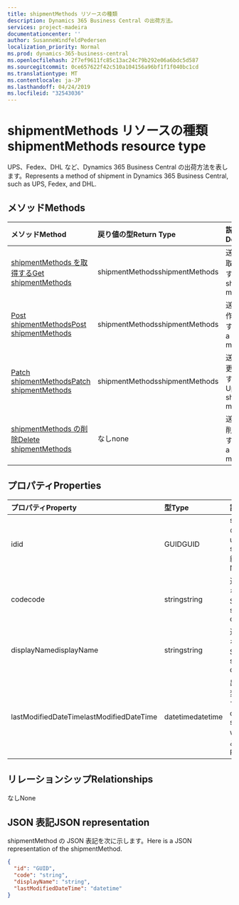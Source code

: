 ```yaml
---
title: shipmentMethods リソースの種類
description: Dynamics 365 Business Central の出荷方法。
services: project-madeira
documentationcenter: ''
author: SusanneWindfeldPedersen
localization_priority: Normal
ms.prod: dynamics-365-business-central
ms.openlocfilehash: 2f7ef9611fc85c13ac24c79b292e06a6bdc5d587
ms.sourcegitcommit: 0ce657622f42c510a104156a96bf1f1f040bc1cd
ms.translationtype: MT
ms.contentlocale: ja-JP
ms.lasthandoff: 04/24/2019
ms.locfileid: "32543036"
---
```

# <a name="shipmentmethods-resource-type"></a><span data-ttu-id="5d5ac-103">shipmentMethods リソースの種類</span><span class="sxs-lookup"><span data-stu-id="5d5ac-103">shipmentMethods resource type</span></span>
<span data-ttu-id="5d5ac-104">UPS、Fedex、DHL など、Dynamics 365 Business Central の出荷方法を表します。</span><span class="sxs-lookup"><span data-stu-id="5d5ac-104">Represents a method of shipment in Dynamics 365 Business Central, such as UPS, Fedex, and DHL.</span></span>

## <a name="methods"></a><span data-ttu-id="5d5ac-105">メソッド</span><span class="sxs-lookup"><span data-stu-id="5d5ac-105">Methods</span></span>

| <span data-ttu-id="5d5ac-106">メソッド</span><span class="sxs-lookup"><span data-stu-id="5d5ac-106">Method</span></span>       | <span data-ttu-id="5d5ac-107">戻り値の型</span><span class="sxs-lookup"><span data-stu-id="5d5ac-107">Return Type</span></span>  |<span data-ttu-id="5d5ac-108">説明</span><span class="sxs-lookup"><span data-stu-id="5d5ac-108">Description</span></span>|
|:---------------|:--------|:----------|
|[<span data-ttu-id="5d5ac-109">shipmentMethods を取得する</span><span class="sxs-lookup"><span data-stu-id="5d5ac-109">Get shipmentMethods</span></span>](../api/dynamics-shipmentmethods-get.md)|<span data-ttu-id="5d5ac-110">shipmentMethods</span><span class="sxs-lookup"><span data-stu-id="5d5ac-110">shipmentMethods</span></span>|<span data-ttu-id="5d5ac-111">送付方法を取得します。</span><span class="sxs-lookup"><span data-stu-id="5d5ac-111">Gets a shipment method.</span></span>|
|[<span data-ttu-id="5d5ac-112">Post shipmentMethods</span><span class="sxs-lookup"><span data-stu-id="5d5ac-112">Post shipmentMethods</span></span>](../api/dynamics-create-shipmentmethods.md)|<span data-ttu-id="5d5ac-113">shipmentMethods</span><span class="sxs-lookup"><span data-stu-id="5d5ac-113">shipmentMethods</span></span>|<span data-ttu-id="5d5ac-114">送付方法を作成します。</span><span class="sxs-lookup"><span data-stu-id="5d5ac-114">Creates a shipment method.</span></span>|
|[<span data-ttu-id="5d5ac-115">Patch shipmentMethods</span><span class="sxs-lookup"><span data-stu-id="5d5ac-115">Patch shipmentMethods</span></span>](../api/dynamics-shipmentmethods-update.md)|<span data-ttu-id="5d5ac-116">shipmentMethods</span><span class="sxs-lookup"><span data-stu-id="5d5ac-116">shipmentMethods</span></span>|<span data-ttu-id="5d5ac-117">送付方法を更新します。</span><span class="sxs-lookup"><span data-stu-id="5d5ac-117">Updates a shipment method.</span></span>|
|[<span data-ttu-id="5d5ac-118">shipmentMethods の削除</span><span class="sxs-lookup"><span data-stu-id="5d5ac-118">Delete shipmentMethods</span></span>](../api/dynamics-shipmentmethods-delete.md)|<span data-ttu-id="5d5ac-119">なし</span><span class="sxs-lookup"><span data-stu-id="5d5ac-119">none</span></span>|<span data-ttu-id="5d5ac-120">送付方法を削除します。</span><span class="sxs-lookup"><span data-stu-id="5d5ac-120">Deletes a shipment method.</span></span>|

## <a name="properties"></a><span data-ttu-id="5d5ac-121">プロパティ</span><span class="sxs-lookup"><span data-stu-id="5d5ac-121">Properties</span></span>
| <span data-ttu-id="5d5ac-122">プロパティ</span><span class="sxs-lookup"><span data-stu-id="5d5ac-122">Property</span></span>     | <span data-ttu-id="5d5ac-123">型</span><span class="sxs-lookup"><span data-stu-id="5d5ac-123">Type</span></span>   |<span data-ttu-id="5d5ac-124">説明</span><span class="sxs-lookup"><span data-stu-id="5d5ac-124">Description</span></span>|
|:---------------|:--------|:----------|
|<span data-ttu-id="5d5ac-125">id</span><span class="sxs-lookup"><span data-stu-id="5d5ac-125">id</span></span>|<span data-ttu-id="5d5ac-126">GUID</span><span class="sxs-lookup"><span data-stu-id="5d5ac-126">GUID</span></span>|<span data-ttu-id="5d5ac-127">shipmentMethod の一意の ID。</span><span class="sxs-lookup"><span data-stu-id="5d5ac-127">The unique ID of the shipmentMethod.</span></span> <span data-ttu-id="5d5ac-128">編集できません。</span><span class="sxs-lookup"><span data-stu-id="5d5ac-128">Non-editable.</span></span>|
|<span data-ttu-id="5d5ac-129">code</span><span class="sxs-lookup"><span data-stu-id="5d5ac-129">code</span></span>|<span data-ttu-id="5d5ac-130">string</span><span class="sxs-lookup"><span data-stu-id="5d5ac-130">string</span></span>|<span data-ttu-id="5d5ac-131">送付方法のコードを指定します。</span><span class="sxs-lookup"><span data-stu-id="5d5ac-131">Specifies the shipment method code.</span></span>|
|<span data-ttu-id="5d5ac-132">displayName</span><span class="sxs-lookup"><span data-stu-id="5d5ac-132">displayName</span></span>|<span data-ttu-id="5d5ac-133">string</span><span class="sxs-lookup"><span data-stu-id="5d5ac-133">string</span></span>|<span data-ttu-id="5d5ac-134">送付方法の表示名を指定します。</span><span class="sxs-lookup"><span data-stu-id="5d5ac-134">Specifies the shipment method display name.</span></span>|
|<span data-ttu-id="5d5ac-135">lastModifiedDateTime</span><span class="sxs-lookup"><span data-stu-id="5d5ac-135">lastModifiedDateTime</span></span>|<span data-ttu-id="5d5ac-136">datetime</span><span class="sxs-lookup"><span data-stu-id="5d5ac-136">datetime</span></span>|<span data-ttu-id="5d5ac-137">出荷方法が最後に変更された日付です。</span><span class="sxs-lookup"><span data-stu-id="5d5ac-137">The last datetime the shipment method was modified.</span></span> <span data-ttu-id="5d5ac-138">読み取り専用。</span><span class="sxs-lookup"><span data-stu-id="5d5ac-138">Read-Only.</span></span>|  


## <a name="relationships"></a><span data-ttu-id="5d5ac-139">リレーションシップ</span><span class="sxs-lookup"><span data-stu-id="5d5ac-139">Relationships</span></span>
<span data-ttu-id="5d5ac-140">なし</span><span class="sxs-lookup"><span data-stu-id="5d5ac-140">None</span></span>

## <a name="json-representation"></a><span data-ttu-id="5d5ac-141">JSON 表記</span><span class="sxs-lookup"><span data-stu-id="5d5ac-141">JSON representation</span></span>

<span data-ttu-id="5d5ac-142">shipmentMethod の JSON 表記を次に示します。</span><span class="sxs-lookup"><span data-stu-id="5d5ac-142">Here is a JSON representation of the shipmentMethod.</span></span>

```json
{
  "id": "GUID",
  "code": "string",
  "displayName": "string",
  "lastModifiedDateTime": "datetime"
}

```


